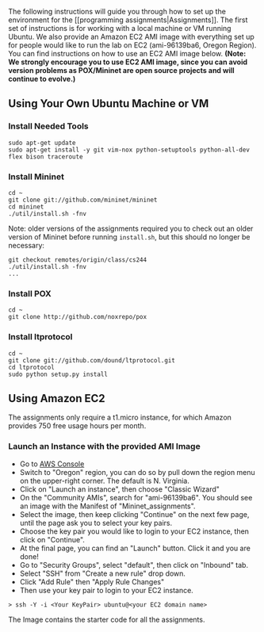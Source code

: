 The following instructions will guide you through how to set up the environment for the [[programming assignments|Assignments]]. The first set of instructions is for working with a local machine or VM running Ubuntu. We also provide an Amazon EC2 AMI image with everything set up for people would like to run the lab on EC2 (ami-96139ba6, Oregon Region). You can find instructions on how to use an EC2 AMI image below. **(Note: We strongly encourage you to use EC2 AMI image, since you can avoid version problems as POX/Mininet are open source projects and will continue to evolve.)**

## Using Your Own Ubuntu Machine or VM
### Install Needed Tools
```no-highlight
sudo apt-get update
sudo apt-get install -y git vim-nox python-setuptools python-all-dev flex bison traceroute
```
### Install Mininet
```no-highlight
cd ~
git clone git://github.com/mininet/mininet
cd mininet
./util/install.sh -fnv
```

Note: older versions of the assignments required you to check out an older version of Mininet before running ```install.sh```, but this should no longer be necessary:
```
git checkout remotes/origin/class/cs244
./util/install.sh -fnv
...
```

### Install POX
```no-highlight
cd ~
git clone http://github.com/noxrepo/pox
```

### Install ltprotocol 
```no-highlight
cd ~
git clone git://github.com/dound/ltprotocol.git
cd ltprotocol 
sudo python setup.py install
```

## Using Amazon EC2

The assignments only require a t1.micro instance, for which Amazon provides 750 free usage hours per month.  

### Launch an Instance with the provided AMI Image
* Go to [AWS Console](https://console.aws.amazon.com)
* Switch to "Oregon" region, you can do so by pull down the region menu on the upper-right corner. The default is N. Virginia. 
* Click on "Launch an instance", then choose "Classic Wizard"
* On the "Community AMIs", search for "ami-96139ba6". You should see an image with the Manifest of "Mininet_assignments". 
* Select the image, then keep clicking "Continue" on the next few page, until the page ask you to select your key pairs. 
* Choose the key pair you would like to login to your EC2 instance, then click on "Continue". 
* At the final page, you can find an "Launch" button. Click it and you are done!
* Go to "Security Groups", select "default", then click on "Inbound" tab.
* Select "SSH" from "Create a new rule" drop down.
* Click "Add Rule" then "Apply Rule Changes"
* Then use your key pair to login to your EC2 instance.
```no-highlight
> ssh -Y -i <Your KeyPair> ubuntu@<your EC2 domain name>
```

The Image contains the starter code for all the assignments. 